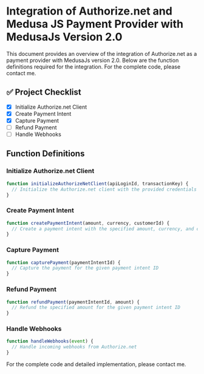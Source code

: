 # Integration of Authorize.net and Medusa JS Payment Provider with MedusaJs Version 2.0

This document provides an overview of the integration of Authorize.net as a payment provider with MedusaJs version 2.0. Below are the function definitions required for the integration. For the complete code, please contact me.

## ✅ Project Checklist

- [x] Initialize Authorize.net Client
- [x] Create Payment Intent
- [x] Capture Payment
- [ ] Refund Payment
- [ ] Handle Webhooks

## Function Definitions

### Initialize Authorize.net Client

```javascript
function initializeAuthorizeNetClient(apiLoginId, transactionKey) {
  // Initialize the Authorize.net client with the provided credentials
}
```

### Create Payment Intent

```javascript
function createPaymentIntent(amount, currency, customerId) {
  // Create a payment intent with the specified amount, currency, and customer ID
}
```

### Capture Payment

```javascript
function capturePayment(paymentIntentId) {
  // Capture the payment for the given payment intent ID
}
```

### Refund Payment

```javascript
function refundPayment(paymentIntentId, amount) {
  // Refund the specified amount for the given payment intent ID
}
```

### Handle Webhooks

```javascript
function handleWebhooks(event) {
  // Handle incoming webhooks from Authorize.net
}
```

For the complete code and detailed implementation, please contact me.
